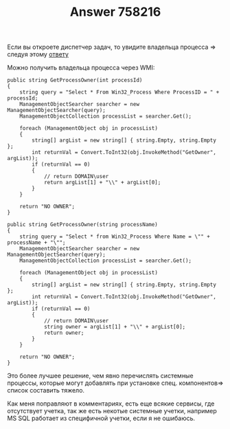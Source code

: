 ﻿---
title: "Answer 758216"
se.owner.user_id: 32793
se.owner.display_name: "iluxa1810"
se.owner.link: "https://ru.stackoverflow.com/users/32793/iluxa1810"
se.answer_id: 758216
se.question_id: 758190
se.post_type: answer
se.score: 9
se.is_accepted: False
---
<p>Если вы откроете диспетчер задач, то увидите владельца процесса => следуя этому <a href="https://stackoverflow.com/questions/777548/how-do-i-determine-the-owner-of-a-process-in-c">ответу</a></p>

<p>Можно получить владельца процесса через WMI:</p>

<pre><code>public string GetProcessOwner(int processId)
{
    string query = "Select * From Win32_Process Where ProcessID = " + processId;
    ManagementObjectSearcher searcher = new ManagementObjectSearcher(query);
    ManagementObjectCollection processList = searcher.Get();

    foreach (ManagementObject obj in processList)
    {
        string[] argList = new string[] { string.Empty, string.Empty };
        int returnVal = Convert.ToInt32(obj.InvokeMethod("GetOwner", argList));
        if (returnVal == 0)
        {
            // return DOMAIN\user
            return argList[1] + "\\" + argList[0];
        }
    }

    return "NO OWNER";
}

public string GetProcessOwner(string processName)
{
    string query = "Select * from Win32_Process Where Name = \"" + processName + "\"";
    ManagementObjectSearcher searcher = new ManagementObjectSearcher(query);
    ManagementObjectCollection processList = searcher.Get();

    foreach (ManagementObject obj in processList)
    {
        string[] argList = new string[] { string.Empty, string.Empty };
        int returnVal = Convert.ToInt32(obj.InvokeMethod("GetOwner", argList));
        if (returnVal == 0)
        {
            // return DOMAIN\user
            string owner = argList[1] + "\\" + argList[0];
            return owner;       
        }
    }

    return "NO OWNER";
}
</code></pre>

<p>Это более лучшее решение, чем явно перечислять системные процессы, которые могут добавлять при установке спец. компонентов=> список составить тяжело.</p>

<p>Как меня поправляют в комментариях, есть еще всякие сервисы, где отсутствует учетка, так же есть некотые системные учетки, например MS SQL работает из специфичной учетки, если я не ошибаюсь.</p>
